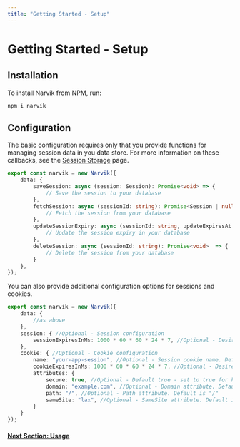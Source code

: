```yaml
---
title: "Getting Started - Setup"
---
```


# Getting Started - Setup

## Installation

To install Narvik from NPM, run:

```bash
npm i narvik
```

## Configuration

The basic configuration requires only that you provide functions for managing session data in you data store. For more information on these callbacks, see the [Session Storage](/documentation/session-storage) page.

```ts
export const narvik = new Narvik({
    data: {
        saveSession: async (session: Session): Promise<void> => {
            // Save the session to your database
        },
        fetchSession: async (sessionId: string): Promise<Session | null>  => {
            // Fetch the session from your database
        },
        updateSessionExpiry: async (sessionId: string, updateExpiresAt: Date): Promise<void>  => {
            // Update the session expiry in your database
        },
        deleteSession: async (sessionId: string): Promise<void>  => {
            // Delete the session from your database
        }
    },
});
```

You can also provide additional configuration options for sessions and cookies.
```ts
export const narvik = new Narvik({
    data: {
        //as above
    },
    session: { //Optional - Session configuration
        sessionExpiresInMs: 1000 * 60 * 60 * 24 * 7, //Optional - Desired session length in ms. Default is 30 Days - here value is 1 week
    },
    cookie: { //Optional - Cookie configuration
        name: "your-app-session", //Optional - Session cookie name. Default is "narvik_session"
        cookieExpiresInMs: 1000 * 60 * 60 * 24 * 7, //Optional - Desired cookie length in ms. Default is same as "sessionExpiresInMs" - here value is 1 week
        attributes: {
            secure: true, //Optional - Default true - set to true for https, set to false for http
            domain: "example.com", //Optional - Domain attribute. Default is not set
            path: "/", //Optional - Path attribute. Default is "/"
            sameSite: "lax", //Optional - SameSite attribute. Default is "lax"
        }
    }
});
```

#### [Next Section: Usage](/getting-started/usage)
